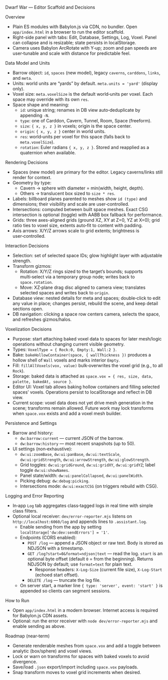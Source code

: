 Dwarf War — Editor Scaffold and Decisions

Overview
- Plain ES modules with Babylon.js via CDN, no bundler. Open `app/index.html` in a browser to run the editor scaffold.
- Right-side panel with tabs: Edit, Database, Settings, Log, Voxel. Panel can collapse and is resizable; state persists in localStorage.
- Camera uses Babylon ArcRotate with Y‑up; zoom and pan speeds are user‑tunable and scale with distance for predictable feel.

Data Model and Units
- Barrow object: `id`, `spaces` (new model), legacy `caverns`, `carddons`, `links`, and `meta`.
- Units: world units are “yards” by default. `meta.units = 'yard'` (display only).
- Voxel size: `meta.voxelSize` is the default world‑units per voxel. Each space may override with its own `res`.
- Space shape and meaning:
  - `id`: unique string; renames in DB view auto‑deduplicate by appending `-N`.
  - `type`: one of Carddon, Cavern, Tunnel, Room, Space (freeform).
  - `size`: `{ x, y, z }` in voxels; origin is the space center.
  - `origin`: `{ x, y, z }` center in world units.
  - `res`: world‑units per voxel for this space (falls back to `meta.voxelSize`).
  - `rotation`: Euler radians `{ x, y, z }`. Stored and reapplied as a quaternion when available.

Rendering Decisions
- Spaces (new model) are primary for the editor. Legacy caverns/links still render for context.
- Geometry by type:
  - Cavern → sphere with diameter = min(width, height, depth).
  - Others → translucent box sized to `size * res`.
- Labels: billboard planes parented to meshes show `id (type)` and dimensions; their visibility and scale are user‑controlled.
- Intersections: computed between built space meshes. Exact CSG intersection is optional (toggle) with AABB box fallback for performance.
- Grids: three axes-aligned grids (ground XZ, XY at Z=0, YZ at X=0); grid ratio ties to voxel size, extents auto‑fit to content with padding.
- Axis arrows: X/Y/Z arrows scale to grid extents; brightness is user‑controlled.

Interaction Decisions
- Selection: set of selected space IDs; glow highlight layer with adjustable strength.
- Transform gizmos:
  - Rotation: X/Y/Z rings sized to the target’s bounds; supports multi‑select via a temporary group node; writes back to `space.rotation`.
  - Move: XZ‑plane drag disc aligned to camera view; translates selected spaces and writes back to `origin`.
- Database view: nested details for meta and spaces; double‑click to edit any value in place; changes persist, rebuild the scene, and keep detail sections open.
- DB navigation: clicking a space row centers camera, selects the space, and refreshes gizmos/halos.

Voxelization Decisions
- Purpose: start attaching baked voxel data to spaces for later mesh/logic operations without changing current visible geometry.
- Types: `VoxelType = { Rock:0, Empty:1, Wall:2 }`.
- Bake: `bakeHollowContainer(space, { wallThickness })` produces a hollow shell of `Wall` voxels and marks interior `Empty`.
- Fill: `fillAllVoxels(vox, value)` bulk‑overwrites the voxel grid (e.g., to all `Rock`).
- Storage: baked data is attached as `space.vox = { res, size, data, palette, bakedAt, source }`.
- Editor UI: Voxel tab allows baking hollow containers and filling selected spaces’ voxels. Operations persist to localStorage and reflect in DB view.
- Current scope: voxel data does not yet drive mesh generation in the scene; transforms remain allowed. Future work may lock transforms when `space.vox` exists and add a voxel mesh builder.

Persistence and Settings
- Barrow and history:
  - `dw:barrow:current` — current JSON of the barrow.
  - `dw:barrow:history` — most recent snapshots (up to 50).
- UI settings (non‑exhaustive):
  - `dw:ui:zoomBase`, `dw:ui:panBase`, `dw:ui:textScale`, `dw:ui:gridStrength`, `dw:ui:arrowStrength`, `dw:ui:glowStrength`.
  - Grid toggles: `dw:ui:gridGround`, `dw:ui:gridXY`, `dw:ui:gridYZ`; label toggle `dw:ui:showNames`.
  - Panel state/width: `dw:ui:panelCollapsed`, `dw:ui:panelWidth`.
  - Picking debug: `dw:debug:picking`.
  - Intersections mode: `dw:ui:exactCSG` (on triggers rebuild with CSG).

Logging and Error Reporting
- In‑app `Log` tab aggregates class‑tagged logs in real time with simple class filters.
- Optional local receiver: `dev/error-reporter.mjs` listens on `http://localhost:6060/log` and appends lines to `.assistant.log`.
  - Enable sending from the app by setting `localStorage['dw:dev:sendErrors'] = '1'`.
  - Endpoints (CORS enabled):
    - `POST /log` — append a JSON object or raw text. Body is stored as NDJSON with a timestamp.
    - `GET /log?start=0&format=ndjson|text` — read the log. `start` is an optional byte offset (default `0` = from the beginning). Returns NDJSON by default; use `format=text` for plain text.
      - Response headers: `X-Log-Size` (current file size), `X-Log-Start` (echoed start offset).
    - `DELETE /log` — truncate the log file.
  - On server start, a marker line `{ type: 'server', event: 'start' }` is appended so clients can segment sessions.

How to Run
- Open `app/index.html` in a modern browser. Internet access is required for Babylon.js CDN assets.
- Optional: run the error receiver with `node dev/error-reporter.mjs` and enable sending as above.

Roadmap (near‑term)
- Generate renderable meshes from `space.vox` and add a toggle between analytic (box/sphere) and voxel views.
- Lock or warn on transforms for spaces with baked voxels to avoid divergence.
- Save/load `.json` export/import including `space.vox` payloads.
- Snap transform moves to voxel grid increments when desired.
